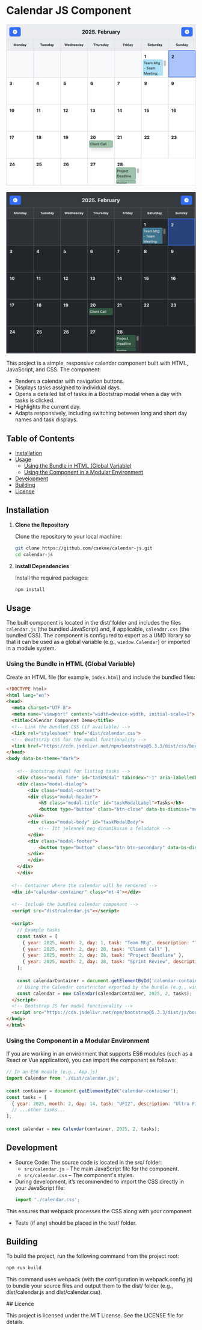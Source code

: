 # Calendar JS Component

![res/light.png](res/light.png)

![res/dark.png](res/dark.png)


This project is a simple, responsive calendar component built with HTML, JavaScript, and CSS. The component:
- Renders a calendar with navigation buttons.
- Displays tasks assigned to individual days.
- Opens a detailed list of tasks in a Bootstrap modal when a day with tasks is clicked.
- Highlights the current day.
- Adapts responsively, including switching between long and short day names and task displays.

## Table of Contents

- [Installation](#installation)
- [Usage](#usage)
  - [Using the Bundle in HTML (Global Variable)](#using-the-bundle-in-html-global-variable)
  - [Using the Component in a Modular Environment](#using-the-component-in-a-modular-environment)
- [Development](#development)
- [Building](#building)
- [License](#license)

## Installation

1. **Clone the Repository**

    Clone the repository to your local machine:
    ```bash
    git clone https://github.com/csekme/calendar-js.git
    cd calendar-js
    ```

2. **Install Dependencies**

    Install the required packages:

    ```bash
    npm install
    ```

## Usage

The built component is located in the dist/ folder and includes the files ```calendar.js``` (the bundled JavaScript) and, if applicable, ```calendar.css``` (the bundled CSS). The component is configured to export as a UMD library so that it can be used as a global variable (e.g., ```window.Calendar```) or imported in a module system.

### Using the Bundle in HTML (Global Variable)

Create an HTML file (for example, ```index.html```) and include the bundled files:

```html
<!DOCTYPE html>
<html lang="en">
<head>
  <meta charset="UTF-8">
  <meta name="viewport" content="width=device-width, initial-scale=1">
  <title>Calendar Component Demo</title>
  <!-- Link the bundled CSS (if available) -->
  <link rel="stylesheet" href="dist/calendar.css">
  <!-- Bootstrap CSS for the modal functionality -->
  <link href="https://cdn.jsdelivr.net/npm/bootstrap@5.3.3/dist/css/bootstrap.min.css" rel="stylesheet">
</head>
<body data-bs-theme="dark">

    <!-- Bootstrap Modal for listing tasks -->
    <div class="modal fade" id="taskModal" tabindex="-1" aria-labelledby="taskModalLabel" aria-hidden="true">
    <div class="modal-dialog">
        <div class="modal-content">
        <div class="modal-header">
            <h5 class="modal-title" id="taskModalLabel">Tasks</h5>
            <button type="button" class="btn-close" data-bs-dismiss="modal" aria-label="Close"></button>
        </div>
        <div class="modal-body" id="taskModalBody">
            <!-- Itt jelennek meg dinamikusan a feladatok -->
        </div>
        <div class="modal-footer">
            <button type="button" class="btn btn-secondary" data-bs-dismiss="modal">Close</button>
        </div>
        </div>
    </div>
    </div>

  <!-- Container where the calendar will be rendered -->
  <div id="calendar-container" class="mt-4"></div>

  <!-- Include the bundled calendar component -->
  <script src="dist/calendar.js"></script>

  <script>
    // Example tasks
    const tasks = [
      { year: 2025, month: 2, day: 1, task: "Team Mtg", description: "Team Meeting: Weekly Sync and Project Updates", color: "#0BC6F4" },
      { year: 2025, month: 2, day: 20, task: "Client Call" },
      { year: 2025, month: 2, day: 28, task: "Project Deadline" },
      { year: 2025, month: 2, day: 28, task: "Sprint Review", description: "Sprint Review and Retrospective" }
    ];

    const calendarContainer = document.getElementById('calendar-container');
    // Using the Calendar constructor exported by the bundle (e.g., window.Calendar)
    const calendar = new Calendar(calendarContainer, 2025, 2, tasks);
  </script>
  <!-- Bootstrap JS for modal functionality -->
  <script src="https://cdn.jsdelivr.net/npm/bootstrap@5.3.3/dist/js/bootstrap.bundle.min.js"></script>
</body>
</html>

```

### Using the Component in a Modular Environment
If you are working in an environment that supports ES6 modules (such as a React or Vue application), you can import the component as follows:
```js
// In an ES6 module (e.g., App.js)
import Calendar from './dist/calendar.js';

const container = document.getElementById('calendar-container');
const tasks = [
  { year: 2025, month: 2, day: 14, task: "UFI2", description: "Ultra Fine Indicator 2 Room" },
  // ...other tasks...
];

const calendar = new Calendar(container, 2025, 2, tasks);

```

## Development

- Source Code: The source code is located in the src/ folder:
    - ```src/calendar.js``` – The main JavaScript file for the component.
    - ```src/calendar.css``` – The component's styles.
- During development, it’s recommended to import the CSS directly in your JavaScript file:
    ```js
    import './calendar.css';
    ```
This ensures that webpack processes the CSS along with your component.
- Tests (if any) should be placed in the test/ folder.

## Building

To build the project, run the following command from the project root:

```bash
npm run build
```

This command uses webpack (with the configuration in webpack.config.js) to bundle your source files and output them to the dist/ folder (e.g., dist/calendar.js and dist/calendar.css).

## Licence

This project is licensed under the MIT License. See the LICENSE file for details.